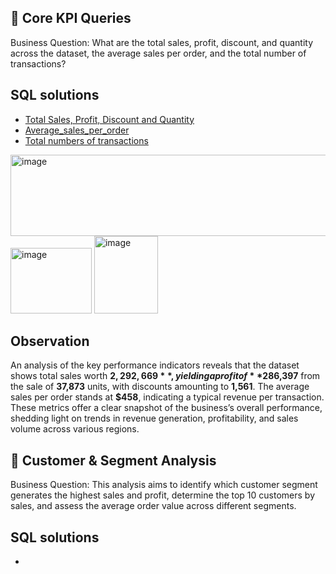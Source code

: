 ## 🔹 Core KPI Queries
Business Question: What are the total sales, profit, discount, and quantity across the dataset, the average sales per order, and the total number of transactions?

## SQL solutions
-  [Total Sales, Profit, Discount and Quantity](https://github.com/Mickuye/super_store_-using-sql-and-excel-/blob/85fef45748cc6f4d26a5cde07a9415eb1edd60ff/sql_queries/01_total_kpis.sql)
-  [Average_sales_per_order](https://github.com/Mickuye/super_store_-using-sql-and-excel-/blob/85fef45748cc6f4d26a5cde07a9415eb1edd60ff/sql_queries/02_avg_sales_per_order.sql)
-  [Total numbers of transactions](https://github.com/Mickuye/super_store_-using-sql-and-excel-/blob/ab25a8c382387ad169a799e594f383c341c25bf5/sql_queries/03_total_transactions.sql)

  <img width="511" height="130" alt="image" src="https://github.com/user-attachments/assets/56e439b5-a205-4b40-90d1-55705b4a8367" />
  <img width="130" height="105" alt="image" src="https://github.com/user-attachments/assets/991c8b5f-e58d-4113-b843-3b424a141a48" />
  <img width="102" height="124" alt="image" src="https://github.com/user-attachments/assets/8240b031-7f74-4e0c-a381-3fa0e3dc2c98" />

## Observation
An analysis of the key performance indicators reveals that the dataset shows total sales worth **$2,292,669**, yielding a profit of **$286,397** from the sale of **37,873** units, with discounts amounting to **1,561**. The average sales per order stands at **$458**, indicating a typical revenue per transaction. These metrics offer a clear snapshot of the business’s overall performance, shedding light on trends in revenue generation, profitability, and sales volume across various regions.

## 🔹 Customer & Segment Analysis
Business Question: This analysis aims to identify which customer segment generates the highest sales and profit, determine the top 10 customers by sales, and assess the average order value across different segments.

##  SQL solutions
-  
